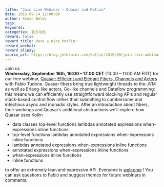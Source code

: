 ```yaml
---
title: "Join Live Webinar — Quasar and Kotlin"
date: 2015-09-14 12:00:00
author: Roman Belov
tags:
keywords:
categories: 官方动态
reward: false
reward_title: Have a nice Kotlin!
reward_wechat:
reward_alipay:
source_url: https://blog.jetbrains.com/kotlin/2015/09/join-live-webinar-quasar-and-kotlin/
---
```


Join us <br/>
<strong>Wednesday, September 16th, 16:00 – 17:00 CET</strong> (10:00 – 11:00 AM EDT) for our free webinar, [Quasar: Efficient and Elegant Fibers, Channels and Actors](http://info.jetbrains.com/Kotlin-Webinar-September2015-registration.html) with Fabio Tudone.
Quasar fibers bring true lightweight threads to the JVM as well as Erlang-like actors, Go-like channels and Dataflow programming: this means we can efficiently use straightforward blocking APIs and regular stack-based control flow rather than submitting to cumbersome and infectious async and monadic styles.
After an introduction about fibers, their workings and Quasar’s additional abstractions we’ll explore how Quasar uses Kotlin

* data classes
 top-level functions
 lambdas
 annotated expressions
 when-expressions
 inline functions
* top-level functions
 lambdas
 annotated expressions
 when-expressions
 inline functions
* lambdas
 annotated expressions
 when-expressions
 inline functions
* annotated expressions
 when-expressions
 inline functions
* when-expressions
 inline functions
* inline functions

to offer an extremely lean and expressive API.
Everyone is [welcome](http://info.jetbrains.com/Kotlin-Webinar-September2015-registration.html) !
You can ask questions to Fabio and suggest themes for future webinars in comments.
